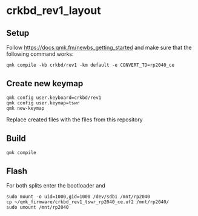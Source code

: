 # crkbd_rev1_layout

## Setup

Follow https://docs.qmk.fm/newbs_getting_started and make sure that the following command works:
```
qmk compile -kb crkbd/rev1 -km default -e CONVERT_TO=rp2040_ce
```

## Create new keymap
```
qmk config user.keyboard=crkbd/rev1
qmk config user.keymap=tswr
qmk new-keymap
```

Replace created files with the files from this repository

## Build

```
qmk compile
```

## Flash

For both splits enter the bootloader and
```
sudo mount -o uid=1000,gid=1000 /dev/sdb1 /mnt/rp2040
cp ~/qmk_firmware/crkbd_rev1_tswr_rp2040_ce.uf2 /mnt/rp2040/
sudo umount /mnt/rp2040
```
